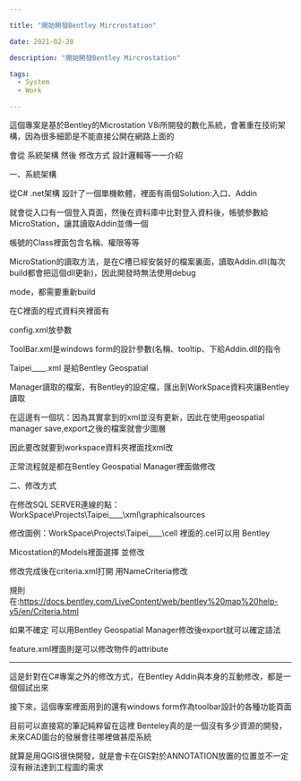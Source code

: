 ```yaml
---

title: "開始開發Bentley Mircrostation"

date: 2021-02-20

description: "開始開發Bentley Mircrostation"

tags:
  - System
  - Work

---
```


這個專案是基於Bentley的Microstation V8i所開發的數化系統，會著重在技術架構，因為很多細節是不能直接公開在網路上面的

會從 系統架構 然後 修改方式 設計邏輯等一一介紹

一、系統架構

從C# .net架構 設計了一個單機軟體，裡面有兩個Solution:入口、Addin

就會從入口有一個登入頁面，然後在資料庫中比對登入資料後，帳號參數給MicroStation，讓其讀取Addin並傳一個

帳號的Class裡面包含名稱、權限等等

MicroStation的讀取方法，是在C槽已經安裝好的檔案裏面，讀取Addin.dll(每次build都會把這個dll更新)，因此開發時無法使用debug

mode，都需要重新build

在C裡面的程式資料夾裡面有

config.xml放參數

ToolBar.xml是windows form的設計參數(名稱、tooltip、下給Addin.dll的指令

Taipei____.xml 是給Bentley Geospatial

Manager讀取的檔案，有Bentley的設定檔，匯出到WorkSpace資料夾讓Bentley讀取

在這邊有一個坑：因為其實拿到的xml並沒有更新，因此在使用geospatial manager save,export之後的檔案就會少圖層

因此要改就要到workspace資料夾裡面找xml改

正常流程就是都在Bentley Geospatial Manager裡面做修改

二、修改方式

在修改SQL SERVER連線的點：WorkSpace\Projects\Taipei____\xml\graphicalsources

修改圖例：WorkSpace\Projects\Taipei____\cell 裡面的.cel可以用 Bentley

Micostation的Models裡面選擇 並修改

修改完成後在criteria.xml打開 用NameCriteria修改

規則在:<https://docs.bentley.com/LiveContent/web/bentley%20map%20help-v5/en/Criteria.html>

如果不確定 可以用Bentley Geospatial Manager修改後export就可以確定語法

feature.xml裡面則是可以修改物件的attribute

* * *

這是針對在C#專案之外的修改方式，在Bentley Addin與本身的互動修改，都是一個個試出來

接下來，這個專案裡面用到的還有windows form作為toolbar設計的各種功能頁面

目前可以直接寫的筆記純粹留在這裡 Benteley真的是一個沒有多少資源的開發，未來CAD圖台的發展會往哪裡做甚麼系統

就算是用QGIS很快開發，就是會卡在GIS對於ANNOTATION放置的位置並不一定 沒有辦法達到工程圖的需求

